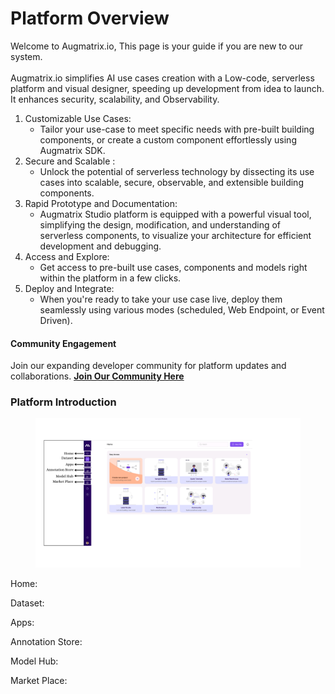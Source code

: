 # Platform Overview

Welcome to Augmatrix.io, This page is your guide if you are new to our system.\
\
Augmatrix.io simplifies AI use cases creation with a Low-code, serverless platform and visual designer, speeding up development from idea to launch. It enhances security, scalability, and Observability.&#x20;

1. Customizable Use Cases:
   * Tailor your use-case to meet specific needs with pre-built building components, or create a custom component effortlessly using Augmatrix SDK.
2. Secure and Scalable :
   * Unlock the potential of serverless technology by dissecting its use cases into scalable, secure, observable, and extensible building components.&#x20;
3. Rapid Prototype and Documentation:
   * Augmatrix Studio platform is equipped with a powerful visual tool, simplifying the design, modification, and understanding of serverless components, to visualize your architecture for efficient development and debugging.
4. Access and Explore:
   * Get access to pre-built use cases, components and models right within the platform in a few clicks.
5. Deploy and Integrate:
   * When you're ready to take your use case live, deploy them seamlessly using various modes (scheduled, Web Endpoint, or Event Driven).

#### Community Engagement

Join our expanding developer community for platform updates and collaborations. [**Join Our Community Here**](https://discord.gg/2puwZsB9)[ ](https://discord.gg/zF6PRy5Ayg)

### **Platform Introduction**

<figure><img src=".gitbook/assets/HOME.png" alt=""><figcaption></figcaption></figure>

Home:

Dataset:

Apps:

Annotation Store:

Model Hub:

Market Place:&#x20;
